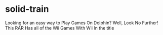 # solid-train
Looking for an easy way to Play Games On Dolphin? Well, Look No Further! This RAR Has all of the Wii Games With Wii In the title
